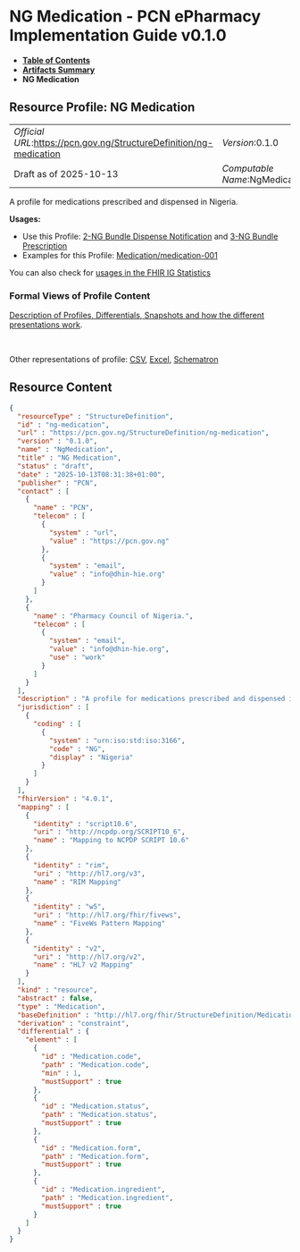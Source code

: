 # NG Medication - PCN ePharmacy Implementation Guide v0.1.0

* [**Table of Contents**](toc.md)
* [**Artifacts Summary**](artifacts.md)
* **NG Medication**

## Resource Profile: NG Medication 

| | |
| :--- | :--- |
| *Official URL*:https://pcn.gov.ng/StructureDefinition/ng-medication | *Version*:0.1.0 |
| Draft as of 2025-10-13 | *Computable Name*:NgMedication |

 
A profile for medications prescribed and dispensed in Nigeria. 

**Usages:**

* Use this Profile: [2-NG Bundle Dispense Notification](StructureDefinition-ng-dispense-notification-bundle.md) and [3-NG Bundle Prescription](StructureDefinition-ng-prescription-bundle.md)
* Examples for this Profile: [Medication/medication-001](Medication-medication-001.md)

You can also check for [usages in the FHIR IG Statistics](https://packages2.fhir.org/xig/ePharmacyIG|current/StructureDefinition/ng-medication)

### Formal Views of Profile Content

 [Description of Profiles, Differentials, Snapshots and how the different presentations work](http://build.fhir.org/ig/FHIR/ig-guidance/readingIgs.html#structure-definitions). 

 

Other representations of profile: [CSV](StructureDefinition-ng-medication.csv), [Excel](StructureDefinition-ng-medication.xlsx), [Schematron](StructureDefinition-ng-medication.sch) 



## Resource Content

```json
{
  "resourceType" : "StructureDefinition",
  "id" : "ng-medication",
  "url" : "https://pcn.gov.ng/StructureDefinition/ng-medication",
  "version" : "0.1.0",
  "name" : "NgMedication",
  "title" : "NG Medication",
  "status" : "draft",
  "date" : "2025-10-13T08:31:38+01:00",
  "publisher" : "PCN",
  "contact" : [
    {
      "name" : "PCN",
      "telecom" : [
        {
          "system" : "url",
          "value" : "https://pcn.gov.ng"
        },
        {
          "system" : "email",
          "value" : "info@dhin-hie.org"
        }
      ]
    },
    {
      "name" : "Pharmacy Council of Nigeria.",
      "telecom" : [
        {
          "system" : "email",
          "value" : "info@dhin-hie.org",
          "use" : "work"
        }
      ]
    }
  ],
  "description" : "A profile for medications prescribed and dispensed in Nigeria.",
  "jurisdiction" : [
    {
      "coding" : [
        {
          "system" : "urn:iso:std:iso:3166",
          "code" : "NG",
          "display" : "Nigeria"
        }
      ]
    }
  ],
  "fhirVersion" : "4.0.1",
  "mapping" : [
    {
      "identity" : "script10.6",
      "uri" : "http://ncpdp.org/SCRIPT10_6",
      "name" : "Mapping to NCPDP SCRIPT 10.6"
    },
    {
      "identity" : "rim",
      "uri" : "http://hl7.org/v3",
      "name" : "RIM Mapping"
    },
    {
      "identity" : "w5",
      "uri" : "http://hl7.org/fhir/fivews",
      "name" : "FiveWs Pattern Mapping"
    },
    {
      "identity" : "v2",
      "uri" : "http://hl7.org/v2",
      "name" : "HL7 v2 Mapping"
    }
  ],
  "kind" : "resource",
  "abstract" : false,
  "type" : "Medication",
  "baseDefinition" : "http://hl7.org/fhir/StructureDefinition/Medication",
  "derivation" : "constraint",
  "differential" : {
    "element" : [
      {
        "id" : "Medication.code",
        "path" : "Medication.code",
        "min" : 1,
        "mustSupport" : true
      },
      {
        "id" : "Medication.status",
        "path" : "Medication.status",
        "mustSupport" : true
      },
      {
        "id" : "Medication.form",
        "path" : "Medication.form",
        "mustSupport" : true
      },
      {
        "id" : "Medication.ingredient",
        "path" : "Medication.ingredient",
        "mustSupport" : true
      }
    ]
  }
}

```
